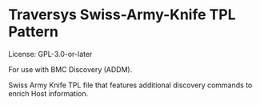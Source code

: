 # Traversys Swiss-Army-Knife TPL Pattern

License: GPL-3.0-or-later

For use with BMC Discovery (ADDM).

Swiss Army Knife TPL file that features additional discovery commands to enrich Host information.
